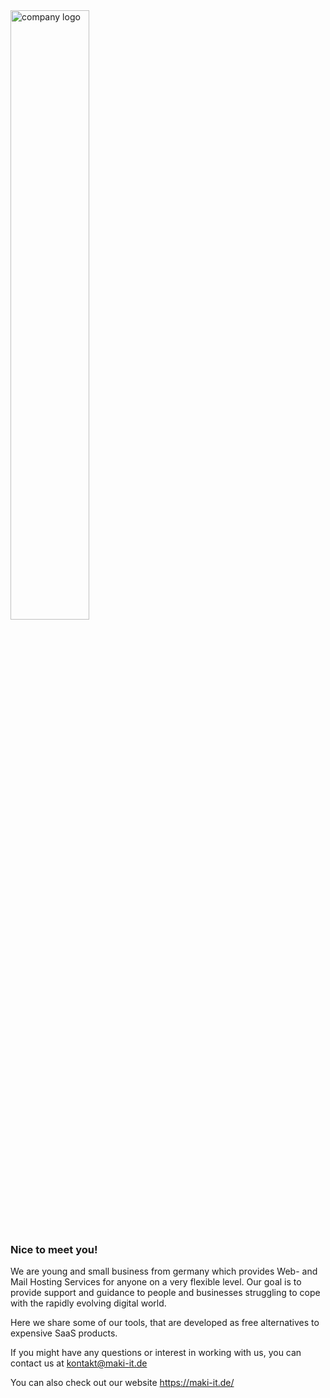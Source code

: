 <img src="https://maki-it.de/assets/images/logo.svg" alt="company logo" width="50%"/>


### Nice to meet you!

We are young and small business from germany which provides Web- and Mail Hosting Services for anyone on a very flexible level.
Our goal is to provide support and guidance to people and businesses struggling to cope with the rapidly evolving digital world.

Here we share some of our tools, that are developed as free alternatives to expensive SaaS products.

If you might have any questions or interest in working with us, you can contact us at kontakt@maki-it.de

You can also check out our website https://maki-it.de/
